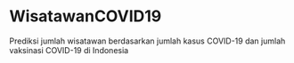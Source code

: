 # WisatawanCOVID19
Prediksi jumlah wisatawan berdasarkan jumlah kasus COVID-19 dan jumlah vaksinasi COVID-19 di Indonesia
